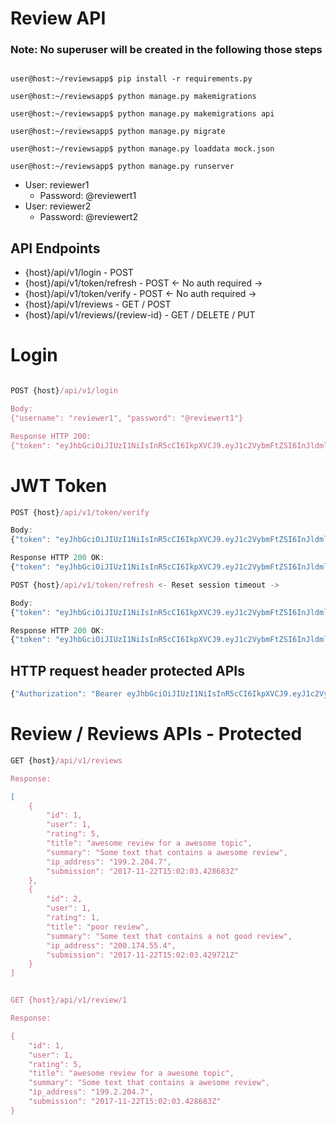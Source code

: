 # Review API

### Note: No superuser will be created in the following those steps

```shell

user@host:~/reviewsapp$ pip install -r requirements.py

user@host:~/reviewsapp$ python manage.py makemigrations

user@host:~/reviewsapp$ python manage.py makemigrations api

user@host:~/reviewsapp$ python manage.py migrate

user@host:~/reviewsapp$ python manage.py loaddata mock.json

user@host:~/reviewsapp$ python manage.py runserver

```

* User: reviewer1
	* Password: @reviewert1
* User: reviewer2
	* Password: @reviewert2

## API Endpoints

* {host}/api/v1/login - POST
* {host}/api/v1/token/refresh - POST <- No auth required ->
* {host}/api/v1/token/verify - POST <- No auth required ->
* {host}/api/v1/reviews - GET / POST
* {host}/api/v1/reviews/{review-id} - GET / DELETE / PUT




# Login

```javascript

POST {host}/api/v1/login

Body:
{"username": "reviewer1", "password": "@reviewert1"}

Response HTTP 200:
{"token": "eyJhbGciOiJIUzI1NiIsInR5cCI6IkpXVCJ9.eyJ1c2VybmFtZSI6InJldmlld2VyX3Rlc3RfMSIsIm9yaWdfaWF0IjoxNTExMzYyNzM2LCJ1c2VyX2lkIjoxLCJlbWFpbCI6InRlc3RAdGVzdC5jb20iLCJleHAiOjE1MTEzNjMzMzZ9.nT0VuGB-wuzjJSYmmoOVdejOopHStcUDRlMqui7rvPM"}
```

# JWT Token

```javascript
POST {host}/api/v1/token/verify

Body:
{"token": "eyJhbGciOiJIUzI1NiIsInR5cCI6IkpXVCJ9.eyJ1c2VybmFtZSI6InJldmlld2VyX3Rlc3RfMSIsIm9yaWdfaWF0IjoxNTExMzYyNzM2LCJ1c2VyX2lkIjoxLCJlbWFpbCI6InRlc3RAdGVzdC5jb20iLCJleHAiOjE1MTEzNjMzMzZ9.nT0VuGB-wuzjJSYmmoOVdejOopHStcUDRlMqui7rvPM"}

Response HTTP 200 OK:
{"token": "eyJhbGciOiJIUzI1NiIsInR5cCI6IkpXVCJ9.eyJ1c2VybmFtZSI6InJldmlld2VyX3Rlc3RfMSIsIm9yaWdfaWF0IjoxNTExMzYyNzM2LCJ1c2VyX2lkIjoxLCJlbWFpbCI6InRlc3RAdGVzdC5jb20iLCJleHAiOjE1MTEzNjMzMzZ9.nT0VuGB-wuzjJSYmmoOVdejOopHStcUDRlMqui7rvPM"}

POST {host}/api/v1/token/refresh <- Reset session timeout ->

Body:
{"token": "eyJhbGciOiJIUzI1NiIsInR5cCI6IkpXVCJ9.eyJ1c2VybmFtZSI6InJldmlld2VyX3Rlc3RfMSIsIm9yaWdfaWF0IjoxNTExMzYyNzM2LCJ1c2VyX2lkIjoxLCJlbWFpbCI6InRlc3RAdGVzdC5jb20iLCJleHAiOjE1MTEzNjMzMzZ9.nT0VuGB-wuzjJSYmmoOVdejOopHStcUDRlMqui7rvPM"}

Response HTTP 200 OK:
{"token": "eyJhbGciOiJIUzI1NiIsInR5cCI6IkpXVCJ9.eyJ1c2VybmFtZSI6InJldmlld2VyX3Rlc3RfMSIsIm9yaWdfaWF0IjoxNTExMzYyNzM2LCJ1c2VyX2lkIjoxLCJlbWFpbCI6InRlc3RAdGVzdC5jb20iLCJleHAiOjE1MTEzNjMzMzZ9.nT0VuGB-wuzjJSYmmoOVdejOopHStcUDRlMqui7rvPM"}
```


## HTTP request header protected APIs

```javascript
{"Authorization": "Bearer eyJhbGciOiJIUzI1NiIsInR5cCI6IkpXVCJ9.eyJ1c2VybmFtZSI6InJldmlld2VyX3Rlc3RfMSIsIm9yaWdfaWF0IjoxNTExMzYyNzM2LCJ1c2VyX2lkIjoxLCJlbWFpbCI6InRlc3RAdGVzdC5jb20iLCJleHAiOjE1MTEzNjMzMzZ9.nT0VuGB-wuzjJSYmmoOVdejOopHStcUDRlMqui7rvPM"}
```

# Review / Reviews APIs - Protected 
```javascript
GET {host}/api/v1/reviews

Response:

[
    {
        "id": 1,
        "user": 1,
        "rating": 5,
        "title": "awesome review for a awesome topic",
        "summary": "Some text that contains a awesome review",
        "ip_address": "199.2.204.7",
        "submission": "2017-11-22T15:02:03.428683Z"
    },
    {
        "id": 2,
        "user": 1,
        "rating": 1,
        "title": "poor review",
        "summary": "Some text that contains a not good review",
        "ip_address": "200.174.55.4",
        "submission": "2017-11-22T15:02:03.429721Z"
    }
]


GET {host}/api/v1/review/1

Response:

{
	"id": 1,
	"user": 1,
	"rating": 5,
	"title": "awesome review for a awesome topic",
	"summary": "Some text that contains a awesome review",
	"ip_address": "199.2.204.7",
	"submission": "2017-11-22T15:02:03.428683Z"
}
```
